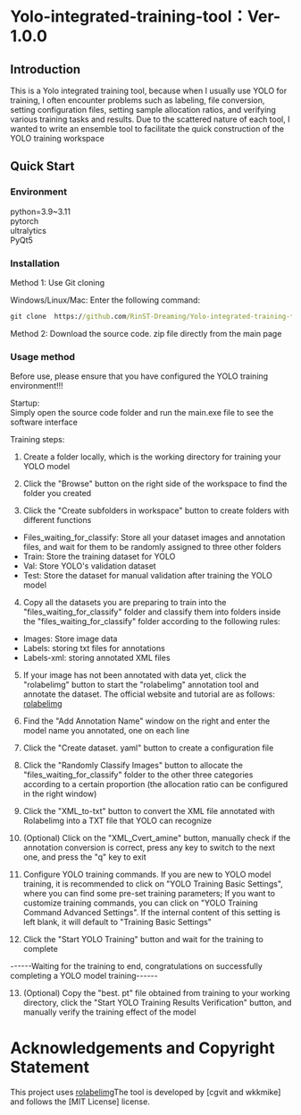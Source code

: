 # Yolo-integrated-training-tool：Ver-1.0.0  
  
## Introduction
This is a Yolo integrated training tool, because when I usually use YOLO for training, I often encounter problems such as labeling, file conversion, setting configuration files, setting sample allocation ratios, and verifying various training tasks and results. Due to the scattered nature of each tool, I wanted to write an ensemble tool to facilitate the quick construction of the YOLO training workspace
  
## Quick Start

### Environment

python=3.9~3.11  
pytorch  
ultralytics  
PyQt5  

### Installation

Method 1: Use Git cloning

Windows/Linux/Mac: Enter the following command:  
```cmd
git clone  https://github.com/RinST-Dreaming/Yolo-integrated-training-tool.git
```  
  
Method 2: Download the source code. zip file directly from the main page
### Usage method
Before use, please ensure that you have configured the YOLO training environment!!!

Startup:   
Simply open the source code folder and run the main.exe file to see the software interface
  
Training steps:  

1. Create a folder locally, which is the working directory for training your YOLO model  
   
2. Click the "Browse" button on the right side of the workspace to find the folder you created  
   
3. Click the "Create subfolders in workspace" button to create folders with different functions
- Files_waiting_for_classify: Store all your dataset images and annotation files, and wait for them to be randomly assigned to three other folders
- Train: Store the training dataset for YOLO
- Val: Store YOLO's validation dataset
- Test: Store the dataset for manual validation after training the YOLO model

4. Copy all the datasets you are preparing to train into the "files_waiting_for_classify" folder and classify them into folders inside the "files_waiting_for_classify" folder according to the following rules:
- Images: Store image data
- Labels: storing txt files for annotations
- Labels-xml: storing annotated XML files
  
5. If your image has not been annotated with data yet, click the "rolabelimg" button to start the "rolabelimg" annotation tool and annotate the dataset. The official website and tutorial are as follows: [rolabelimg](https://github.com/cgvict/roLabelImg)  
   
6. Find the "Add Annotation Name" window on the right and enter the model name you annotated, one on each line
   
7. Click the "Create dataset. yaml" button to create a configuration file
   
8. Click the "Randomly Classify Images" button to allocate the "files_waiting_for_classify" folder to the other three categories according to a certain proportion (the allocation ratio can be configured in the right window)
   
9.  Click the "XML_to-txt" button to convert the XML file annotated with Rolabelimg into a TXT file that YOLO can recognize
    
10. (Optional) Click on the "XML_Cvert_amine" button, manually check if the annotation conversion is correct, press any key to switch to the next one, and press the "q" key to exit
    
11. Configure YOLO training commands. If you are new to YOLO model training, it is recommended to click on "YOLO Training Basic Settings", where you can find some pre-set training parameters; If you want to customize training commands, you can click on "YOLO Training Command Advanced Settings". If the internal content of this setting is left blank, it will default to "Training Basic Settings"
    
12. Click the "Start YOLO Training" button and wait for the training to complete
    
------Waiting for the training to end, congratulations on successfully completing a YOLO model training------

13.  (Optional) Copy the "best. pt" file obtained from training to your working directory, click the "Start YOLO Training Results Verification" button, and manually verify the training effect of the model  
    
# Acknowledgements and Copyright Statement
This project uses [rolabelimg](https://github.com/cgvict/roLabelImg)The tool is developed by [cgvit and wkkmike] and follows the [MIT License] license. 